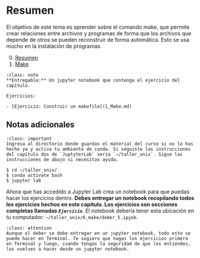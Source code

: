 # Resumen

El objetivo de este tema es aprender sobre el comando make, que permite crear relaciones entre archivos y programas de forma que los archivos que depende de otros se pueden reconstruir de forma automática. Esto se usa mucho en la instalación de programas.

0. [Resumen](0_Resumen.md)
1. [Make](1_Make.md)


```{admonition} Deber
:class: note
**Entregable:** Un jupyter notebook que contenga el ejercicio del capítulo.

Ejercicios:

- [Ejercicio: Construir un makefile](1_Make.md)
```

## Notas adicionales

```{admonition} Importante
:class: important
Ingresa al directorio donde guardas el material del curso si no lo has hecho ya y activa tu ambiente de conda. Si seguiste las instrucciones del capítulo dos de `JuptyterLab` sería `~/taller_unix`. Sigue las instrucciones de abajo si necesitas ayuda.
```

```shell
$ cd ~/taller_unix/
$ conda activate bash
$ jupyter lab
```

Ahora que has accedido a Jupyter Lab crea un notebook para que puedas hacer los ejercicios dentro. **Debes entregar un notebook recopilando todos los ejercicios hechos en este capítulo. Los ejercicios son secciones completas llamadas *`Ejercicio`***. El notebook debería tener esta ubicación en tu computador: `~/taller_unix/6_make/deber_5.ipynb`.

```{admonition} Sugerencia
:class: attention
Aunque el deber se debe entregar en un jupyter notebook, todo esto se puede hacer en Terminal. Te sugiero que hagas los ejercicios primero en Terminal y luego, cuando tengas la seguridad de que los entiendes, los vuelves a hacer desde un jupyter notebook.
```